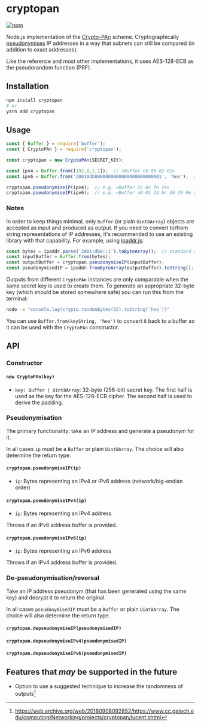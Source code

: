 # cryptopan

[![npm](https://img.shields.io/npm/v/cryptopan)](https://www.npmjs.com/package/cryptopan)

Node.js implementation of the [Crypto-PAn](https://en.wikipedia.org/wiki/Crypto-PAn) scheme. Cryptographically [pseudonymises](https://en.wikipedia.org/wiki/Pseudonymization) IP addresses in a way that subnets can still be compared (in addition to exact addresses).

Like the reference and most other implementations, it uses AES-128-ECB as the pseudorandom function (PRF).

## Installation

```bash
npm install cryptopan
# or
yarn add cryptopan
```

## Usage

```js
const { Buffer } = require('buffer');
const { CryptoPAn } = require('cryptopan');

const cryptopan = new CryptoPAn(SECRET_KEY);

const ipv4 = Buffer.from([192,0,2,1]);  // <Buffer c0 00 02 01>
const ipv6 = Buffer.from('20010db8000000000000000000000001', 'hex');  // <Buffer 20 01 0d b8 00 ... 01>

cryptopan.pseudonymiseIP(ipv4);  // e.g. <Buffer 3c 0c fe 2e>
cryptopan.pseudonymiseIP(ipv6);  // e.g. <Buffer a0 01 3d bc 26 30 0e 00 e2 7f 5f 84 8f 07 3e e6>
```

### Notes

In order to keep things minimal, only `Buffer` (or plain `Uint8Array`) objects are accepted as input and produced as output. If you need to convert to/from string representations of IP addresses, it's recommended to use an existing library with that capability. For example, using [ipaddr.js](https://github.com/whitequark/ipaddr.js/):

```js
const bytes = ipaddr.parse('2001:db8::1').toByteArray();  // standard array of byte values
const inputBuffer = Buffer.from(bytes);
const outputBuffer = cryptopan.pseudonymiseIP(inputBuffer);
const pseudonymisedIP = ipaddr.fromByteArray(outputBuffer).toString();
```

Outputs from different `CryptoPAn` instances are only comparable when the same secret key is used to create them. To generate an appropriate 32-byte key (which should be stored somewhere safe) you can run this from the terminal:

```bash
node -e "console.log(crypto.randomBytes(32).toString('hex'))"
```

You can use `Buffer.from(keyString, 'hex')` to convert it back to a buffer so it can be used with the `CryptoPAn` constructor.

## API

### Constructor

#### `new CryptoPAn(key)`

- `key: Buffer | Uint8Array`: 32-byte (256-bit) secret key. The first half is used as the key for the AES-128-ECB cipher. The second half is used to derive the padding.

### Pseudonymisation

The primary functionality: take an IP address and generate a pseudonym for it.

In all cases `ip` must be a `Buffer` or plain `Uint8Array`. The choice will also determine the return type.

#### `cryptopan.pseudonymiseIP(ip)`

- `ip`: Bytes representing an IPv4 or IPv6 address (network/big-endian order)

#### `cryptopan.pseudonymiseIPv4(ip)`

- `ip`: Bytes representing an IPv4 address

Throws if an IPv6 address buffer is provided.

#### `cryptopan.pseudonymiseIPv6(ip)`

- `ip`: Bytes representing an IPv6 address

Throws if an IPv4 address buffer is provided.

### De-pseudonymisation/reversal

Take an IP address pseudonym (that has been generated using the same key) and decrypt it to return the original.

In all cases `pseudonymisedIP` must be a `Buffer` or plain `Uint8Array`. The choice will also determine the return type.

#### `cryptopan.depseudonymiseIP(pseudonymisedIP)`

#### `cryptopan.depseudonymiseIPv4(pseudonymisedIP)`

#### `cryptopan.depseudonymiseIPv6(pseudonymisedIP)`

## Features that *may* be supported in the future

- Option to use a suggested technique to increase the randomness of outputs[^1]

[^1]: https://web.archive.org/web/20180908092852/https://www.cc.gatech.edu/computing/Networking/projects/cryptopan/lucent.shtml

